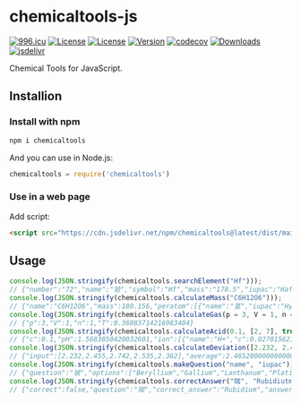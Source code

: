 # chemicaltools-js

[![996.icu](https://img.shields.io/badge/link-996.icu-red.svg)](https://996.icu)
[![License](https://img.shields.io/badge/License-MIT-blue.svg)](https://github.com/njzjz/chemicaltools-js/blob/master/LICENSE.MIT)
[![License](https://img.shields.io/badge/License-Anti%20996-blue.svg)](https://github.com/njzjz/chemicaltools-js/blob/master/LICENSE.996ICU)
[![Version](https://img.shields.io/npm/v/chemicaltools.svg)](https://npmjs.com/package/chemicaltools)
[![codecov](https://codecov.io/gh/njzjz/chemicaltools-js/branch/master/graph/badge.svg)](https://codecov.io/gh/njzjz/chemicaltools-js)
[![Downloads](https://img.shields.io/npm/dm/chemicaltools.svg)](https://npmjs.com/package/chemicaltools)
[![jsdelivr](https://data.jsdelivr.com/v1/package/npm/chemicaltools/badge?style=rounded)](https://www.jsdelivr.com/package/npm/chemicaltools)

Chemical Tools for JavaScript.

## Installion

### Install with npm

```sh
npm i chemicaltools
```

And you can use in Node.js:

```js
chemicaltools = require('chemicaltools')
```

### Use in a web page

Add script:

```html
<script src="https://cdn.jsdelivr.net/npm/chemicaltools@latest/dist/main.js"></script>
```

## Usage

```js
console.log(JSON.stringify(chemicaltools.searchElement("Hf")));
// {"number":"72","name":"铪","symbol":"Hf","mass":"178.5","iupac":"Hafnium","origin":"Hafnia, the New Latin name for Copenhagen","pinyin":"ha","url":"https://i.loli.net/2018/03/31/5abf7a90c8da6.png"}
console.log(JSON.stringify(chemicaltools.calculateMass("C6H12O6")));
// {"name":"C6H12O6","mass":180.156,"peratom":[{"name":"氢","iupac":"Hydrogen","symbol":"H","atomnumber":12,"mass":"1.008","massper":6.714181043095984},{"name":"碳","iupac":"Carbon","symbol":"C","atomnumber":6,"mass":"12.01","massper":39.99866782122161},{"name":"氧","iupac":"Oxygen","symbol":"O","atomnumber":6,"mass":"16","massper":53.28715113568241}]}
console.log(JSON.stringify(chemicaltools.calculateGas(p = 3, V = 1, n = 1)));
// {"p":3,"V":1,"n":1,"T":0.36083714216983404}
console.log(JSON.stringify(chemicaltools.calculateAcid(0.1, [2, 7], true)));
// {"c":0.1,"pH":1.5683850420032601,"ion":[{"name":"H+","c":0.027015621187203295},{"name":"H2A","c":0.07298430582855843},{"name":"HA-","c":0.027015594171541573},{"name":"A2-","c":9.999989999984995e-8}]}
console.log(JSON.stringify(chemicaltools.calculateDeviation([2.232, 2.455, 2.742, 2.535, 2.362])));
// {"input":[2.232,2.455,2.742,2.535,2.362],"average":2.4652000000000003,"average_deviation":0.13864,"relative_average_deviation":0.05623884471848126,"standard_deviation":0.05160000000000009,"relative_standard_deviation":0.3721869590305834}
console.log(JSON.stringify(chemicaltools.makeQuestion("name", "iupac")));
// {"question":"铍","options":["Beryllium","Gallium","Lanthanum","Platinum"]}
console.log(JSON.stringify(chemicaltools.correctAnswer("铷", "Rubidiutm", "name", "iupac")));
// {"correct":false,"question":"铷","correct_answer":"Rubidium","answer":"Rubidiutm"}
```


